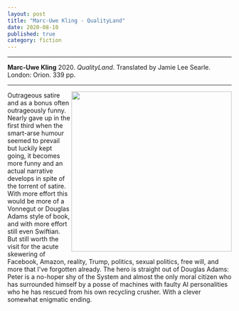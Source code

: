 ```yaml
---
layout: post
title: "Marc-Uwe Kling - QualityLand"
date: 2020-08-10
published: true
category: fiction
---
```



***
<b>Marc-Uwe Kling</b> 2020. _QualityLand_. Translated by Jamie Lee Searle. London: Orion. 339 pp.

***

<img align="right" width="360" src="https://www.orionbooks.co.uk/wp-content/uploads/2019/07/hbg-title-9781409191131-28.jpg?fit=439%2C675" alt="">  

Outrageous satire and as a bonus often outrageously funny.  Nearly gave up in the first third when the smart-arse humour seemed to prevail but luckily kept going, it becomes more funny and an actual narrative develops in spite of the torrent of satire.  With more effort this would be more of a Vonnegut or Douglas Adams style of book, and with more effort still even Swiftian.  But still worth the visit for the acute skewering of Facebook, Amazon, reality, Trump, politics, sexual politics, free will, and more that I've forgotten already.  The hero is straight out of Douglas Adams: Peter is a no-hoper shy of the System and almost the only moral citizen who has surrounded himself by a posse of machines with faulty AI personalities who he has rescued from his own recycling crusher.   With a clever somewhat enigmatic ending. 
